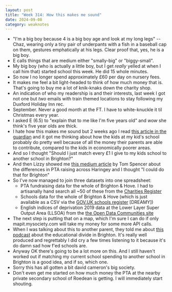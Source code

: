 ```yaml
---
layout: post
title: "Week 314: How this makes me sound"
date: 2024-09-08
category: weaknotes
---
```

* "I'm a big boy because 4 is a big boy age and look at my long legs" -- Chaz, wearing only a tiny pair of underpants with a fish in a baseball cap on them,  gestures emphatically at his legs. Clear proof that, yes, he is a big boy.
* E calls things that are medium either "smally-big" or "biggy-small".
* My big boy (who is actually a little boy, but I get *really* yelled at when I call him that) started school this week. He did 15 whole minutes.
* So now I no longer spend approximately £60 per day on nursery fees.
* It makes me feel a bit light-headed to think of how much money that is. That's going to buy me a lot of knik-knaks down the charity shop.
* An indication of who my readership is and their interests, last week I got not one but *two* emails with train themed locations to stay following my Duxford Holiday Inn rec.
* September. Never a good month at the FT. I have to white-knuckle it til Christmas every year.
* I asked E (6.5) to "explain that to me like I'm five years old" and *wow* she think's five year olds are thick.
* I hate how this makes me sound but 2 weeks ago I read [this article in the guardian](https://www.theguardian.com/education/article/2024/aug/25/they-see-me-as-a-bigger-version-of-themselves-teacher-george-pointon-on-life-lessons-from-five-year-olds) and it got me thinking about how the kids at my kid's school probably do pretty well because of all the money their parents are able to contribute, compared to the kids in economically poorer areas.
* And so I thought "Should I just match every £1 I give to my kids school to another school in Brighton?"
* And then Lizzy showed me [this medium article](https://tombspencer.medium.com/how-much-additional-funding-are-mainstream-schools-in-affluent-areas-getting-fb566c9d823b) by Tom Spencer about the differences in PTA raising across Haringey and I thought "I could do that for Brighton"
* So I've now managed to join three datasets into one spreadsheet:
  * PTA fundraising data for the whole of Brighton & Hove. I had to artisanally hand search all ~50 of these from the [Charities Register](https://www.gov.uk/find-charity-information)
  * Schools data for the whole of Brighton & Hove (which is just available as a CSV via the [GOV.UK schools register](https://get-information-schools.service.gov.uk/Search) [DREAMY])
  * English indices of deprivation 2019 data at the Lower Layer Super Output Area (LLSOA) from the [the Open Data Communities site](https://imd-by-postcode.opendatacommunities.org/imd/2019)
* The next step is putting that on a map, which I'm sure I can do if only mapit.mysociety.com will take my money for some more API calls.
* When I was talking about this to another parent, they told me about [this podcast](https://www.classdivide.co.uk/podcast) about the educational divide in Brighton. It's really well produced and regrettably I did cry a few times listening to it because it's do damn sad how f'ed schools are.
* Anyway OK there's going to be a lot more on this. And I still haven't worked out if matching my current school spending to another school in Brighton is a good idea, and if so, which one.
* Sorry this has all gotten a bit david cameron's big society.
* Don't even get me started on how much money the PTA at the nearby private secondary school of Roedean is getting. I will immediately start shouting.
